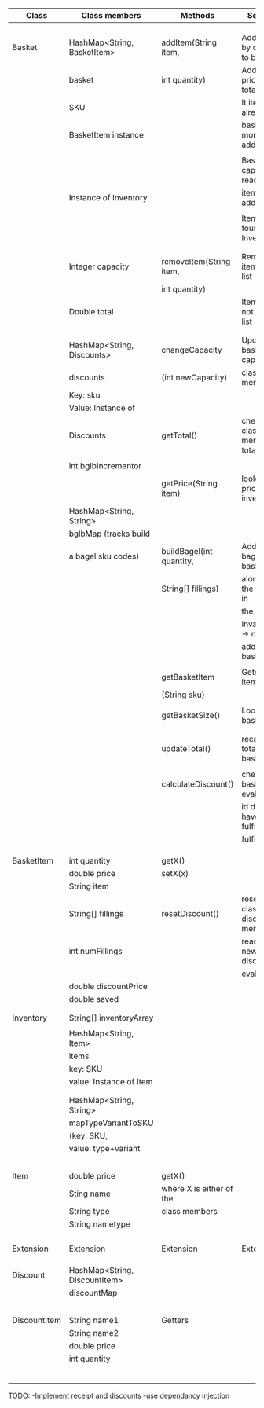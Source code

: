 


| Class        | Class members                 | Methods                  | Scenario                         | Output     |
|--------------|-------------------------------|--------------------------|----------------------------------|------------|
|              |                               |                          |                                  |            |
|              |                               |                          |                                  |            |
|              |                               |                          |                                  |            |
| Basket       | HashMap<String, BasketItem>   | addItem(String item,     | Adds item by quantity to basket  | true       |
|              | basket                        | int quantity)            | Adds item price to total.        |            |
|              | SKU                           |                          | It item is already in            | true       |
|              | BasketItem instance           |                          | basket one more will be added    |            |
|              |                               |                          |                                  |            |
|              |                               |                          | Basket capacity reached,         | false      |
|              | Instance of Inventory         |                          | item not added                   |            |
|              |                               |                          |                                  |            |
|              |                               |                          | Item not found in Inventory      | false      |
|              |                               |                          |                                  |            |
|              |                               |                          |                                  |            |
|              | Integer capacity              | removeItem(String item,  | Remove item from list            | true       |
|              |                               | int quantity)            |                                  |            |
|              | Double  total                 |                          | Item was not in the list         | false      |
|              |                               |                          |                                  |            |
|              |                               |                          |                                  |            |
|              | HashMap<String, Discounts>    | changeCapacity           | Updates the basket capacity      | capacity   |
|              | discounts                     | (int newCapacity)        | class member                     |            |
|              | Key: sku                      |                          |                                  |            |
|              | Value: Instance of            |                          |                                  |            |
|              | Discounts                     | getTotal()               | checks class member total        | total      |
|              |                               |                          |                                  |            |
|              | int bglbIncrementor           |                          |                                  |            |
|              |                               | getPrice(String item)    | looks up price in inventory      | price      |
|              | HashMap<String, String>       |                          |                                  |            |
|              | bglbMap (tracks build         |                          |                                  |            |
|              | a bagel sku codes)            | buildBagel(int quantity, | Adds plain bagel to basket       | true       |
|              |                               | String[] fillings)       | along with the fillings in       |            |
|              |                               |                          | the array.                       |            |
|              |                               |                          | Invalid input -> nothing         | false      |
|              |                               |                          | added to basket                  |            |
|              |                               |                          |                                  |            |
|              |                               | getBasketItem            | Gets an item for sku             | BasketItem |
|              |                               | (String sku)             |                                  |            |
|              |                               |                          |                                  |            |
|              |                               | getBasketSize()          | Looks up basket size             | size       |
|              |                               |                          |                                  |            |
|              |                               |                          |                                  |            |
|              |                               | updateTotal()            | recalculated total from basket   |            |
|              |                               |                          |                                  |            |
|              |                               | calculateDiscount()      | checks basket and evaluates      |            |
|              |                               |                          | id discounts have been fulfilled |            |
|              |                               |                          | fulfilled                        |            |
|              |                               |                          |                                  |            |
|              |                               |                          |                                  |            |
|              |                               |                          |                                  |            |
| BasketItem   | int quantity                  | getX()                   |                                  | x          |
|              | double price                  | setX(x)                  |                                  |            |
|              | String item                   |                          |                                  |            |
|              | String[] fillings             | resetDiscount()          | reset all class discount members |            |
|              | int numFillings               |                          | ready for new discount           |            |
|              |                               |                          | evaluation                       |            |
|              | double discountPrice          |                          |                                  |            |
|              | double saved                  |                          |                                  |            |
|              |                               |                          |                                  |            |
|              |                               |                          |                                  |            |
| Inventory    | String[] inventoryArray       |                          |                                  |            |
|              |                               |                          |                                  |            |
|              | HashMap<String, Item>         |                          |                                  |            |
|              | items                         |                          |                                  |            |
|              | key: SKU                      |                          |                                  |            |
|              | value: Instance of Item       |                          |                                  |            |
|              |                               |                          |                                  |            |
|              |                               |                          |                                  |            |
|              | HashMap<String, String>       |                          |                                  |            |
|              | mapTypeVariantToSKU           |                          |                                  |            |
|              | (key: SKU,                    |                          |                                  |            |
|              | value: type+variant           |                          |                                  |            |
|              |                               |                          |                                  |            |
|              |                               |                          |                                  |            |
|              |                               |                          |                                  |            |
|              |                               |                          |                                  |            |
|              |                               |                          |                                  |            |
| Item         | double price                  | getX()                   |                                  | x          |
|              | Sting name                    | where X is either of the |                                  |            |
|              | String type                   | class members            |                                  |            |
|              | String nametype               |                          |                                  |            |
|              |                               |                          |                                  |            |
|              |                               |                          |                                  |            |
|              |                               |                          |                                  |            |
|              |                               |                          |                                  |            |
| Extension    | Extension                     | Extension                | Extension                        | Extension  |
|              |                               |                          |                                  |            |
|              |                               |                          |                                  |            |
|              |                               |                          |                                  |            |
| Discount     | HashMap<String, DiscountItem> |                          |                                  |            |
|              | discountMap                   |                          |                                  |            |
|              |                               |                          |                                  |            |
|              |                               |                          |                                  |            |
|              |                               |                          |                                  |            |
|              |                               |                          |                                  |            |
|              |                               |                          |                                  |            |
| DiscountItem | String name1                  | Getters                  |                                  |            |
|              | String name2                  |                          |                                  |            |
|              | double price                  |                          |                                  |            |
|              | int quantity                  |                          |                                  |            |
|              |                               |                          |                                  |            |
|              |                               |                          |                                  |            |
|              |                               |                          |                                  |            |
|              |                               |                          |                                  |            |
|              |                               |                          |                                  |            |
|              |                               |                          |                                  |            |


TODO: 
-Implement receipt and discounts
-use dependancy injection



